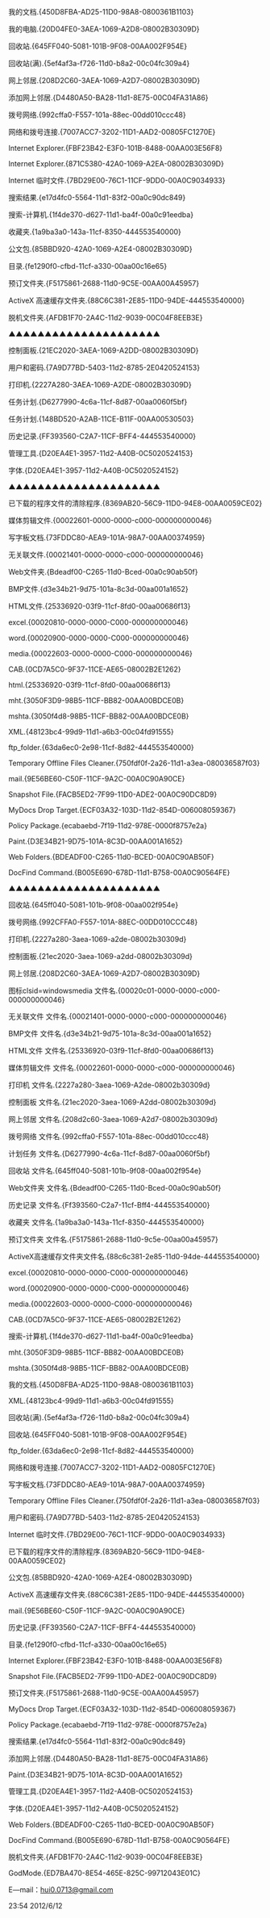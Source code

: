   
我的文档.{450D8FBA-AD25-11D0-98A8-0800361B1103}

我的电脑.{20D04FE0-3AEA-1069-A2D8-08002B30309D}

回收站.{645FF040-5081-101B-9F08-00AA002F954E}

回收站(满).{5ef4af3a-f726-11d0-b8a2-00c04fc309a4}

网上邻居.{208D2C60-3AEA-1069-A2D7-08002B30309D}

添加网上邻居.{D4480A50-BA28-11d1-8E75-00C04FA31A86}

拨号网络.{992cffa0-F557-101a-88ec-00dd010ccc48}

网络和拨号连接.{7007ACC7-3202-11D1-AAD2-00805FC1270E}

Internet Explorer.{FBF23B42-E3F0-101B-8488-00AA003E56F8}

Internet Explorer.{871C5380-42A0-1069-A2EA-08002B30309D}

Internet 临时文件.{7BD29E00-76C1-11CF-9DD0-00A0C9034933}

搜索结果.{e17d4fc0-5564-11d1-83f2-00a0c90dc849}

搜索-计算机.{1f4de370-d627-11d1-ba4f-00a0c91eedba}

收藏夹.{1a9ba3a0-143a-11cf-8350-444553540000}

公文包.{85BBD920-42A0-1069-A2E4-08002B30309D}

目录.{fe1290f0-cfbd-11cf-a330-00aa00c16e65}

预订文件夹.{F5175861-2688-11d0-9C5E-00AA00A45957}

ActiveX 高速缓存文件夹.{88C6C381-2E85-11D0-94DE-444553540000}

脱机文件夹.{AFDB1F70-2A4C-11d2-9039-00C04F8EEB3E}

  

▲▲▲▲▲▲▲▲▲▲▲▲▲▲▲▲▲▲▲▲▲

  

控制面板.{21EC2020-3AEA-1069-A2DD-08002B30309D}

用户和密码.{7A9D77BD-5403-11d2-8785-2E0420524153}

打印机.{2227A280-3AEA-1069-A2DE-08002B30309D}

任务计划.{D6277990-4c6a-11cf-8d87-00aa0060f5bf}

任务计划.{148BD520-A2AB-11CE-B11F-00AA00530503}

历史记录.{FF393560-C2A7-11CF-BFF4-444553540000}

管理工具.{D20EA4E1-3957-11d2-A40B-0C5020524153}

字体.{D20EA4E1-3957-11d2-A40B-0C5020524152}

  

▲▲▲▲▲▲▲▲▲▲▲▲▲▲▲▲▲▲▲▲▲

  

已下载的程序文件的清除程序.{8369AB20-56C9-11D0-94E8-00AA0059CE02}

媒体剪辑文件.{00022601-0000-0000-c000-000000000046}

写字板文档.{73FDDC80-AEA9-101A-98A7-00AA00374959}

无关联文件.{00021401-0000-0000-c000-000000000046}

Web文件夹.{Bdeadf00-C265-11d0-Bced-00a0c90ab50f}

BMP文件.{d3e34b21-9d75-101a-8c3d-00aa001a1652}

HTML文件.{25336920-03f9-11cf-8fd0-00aa00686f13}

excel.{00020810-0000-0000-C000-000000000046}

word.{00020900-0000-0000-C000-000000000046}

media.{00022603-0000-0000-C000-000000000046}

CAB.{0CD7A5C0-9F37-11CE-AE65-08002B2E1262}

html.{25336920-03f9-11cf-8fd0-00aa00686f13}

mht.{3050F3D9-98B5-11CF-BB82-00AA00BDCE0B}

mshta.{3050f4d8-98B5-11CF-BB82-00AA00BDCE0B}

XML.{48123bc4-99d9-11d1-a6b3-00c04fd91555}

ftp_folder.{63da6ec0-2e98-11cf-8d82-444553540000}

Temporary Offline Files Cleaner.{750fdf0f-2a26-11d1-a3ea-080036587f03}

mail.{9E56BE60-C50F-11CF-9A2C-00A0C90A90CE}

Snapshot File.{FACB5ED2-7F99-11D0-ADE2-00A0C90DC8D9}

MyDocs Drop Target.{ECF03A32-103D-11d2-854D-006008059367}

Policy Package.{ecabaebd-7f19-11d2-978E-0000f8757e2a}

Paint.{D3E34B21-9D75-101A-8C3D-00AA001A1652}

Web Folders.{BDEADF00-C265-11d0-BCED-00A0C90AB50F}

DocFind Command.{B005E690-678D-11d1-B758-00A0C90564FE}

▲▲▲▲▲▲▲▲▲▲▲▲▲▲▲▲▲▲▲▲▲

  

回收站.{645ff040-5081-101b-9f08-00aa002f954e} 

拨号网络.{992CFFA0-F557-101A-88EC-00DD010CCC48} 

打印机.{2227a280-3aea-1069-a2de-08002b30309d} 

控制面板.{21ec2020-3aea-1069-a2dd-08002b30309d} 

网上邻居.{208D2C60-3AEA-1069-A2D7-08002B30309D}

图标clsid=windowsmedia 文件名.{00020c01-0000-0000-c000-000000000046} 

无关联文件 文件名.{00021401-0000-0000-c000-000000000046} 

BMP文件 文件名.{d3e34b21-9d75-101a-8c3d-00aa001a1652} 

HTML文件 文件名.{25336920-03f9-11cf-8fd0-00aa00686f13} 

媒体剪辑文件 文件名.{00022601-0000-0000-c000-000000000046} 

打印机 文件名.{2227a280-3aea-1069-A2de-08002b30309d} 

控制面板 文件名.{21ec2020-3aea-1069-A2dd-08002b30309d} 

网上邻居 文件名.{208d2c60-3aea-1069-A2d7-08002b30309d} 

拨号网络 文件名.{992cffa0-F557-101a-88ec-00dd010ccc48} 

计划任务 文件名.{D6277990-4c6a-11cf-8d87-00aa0060f5bf} 

回收站 文件名.{645ff040-5081-101b-9f08-00aa002f954e} 

Web文件夹 文件名.{Bdeadf00-C265-11d0-Bced-00a0c90ab50f} 

历史记录 文件名.{Ff393560-C2a7-11cf-Bff4-444553540000} 

收藏夹 文件名.{1a9ba3a0-143a-11cf-8350-444553540000} 

预订文件夹 文件名.{F5175861-2688-11d0-9c5e-00aa00a45957} 

ActiveX高速缓存文件夹文件名.{88c6c381-2e85-11d0-94de-444553540000} 

excel.{00020810-0000-0000-C000-000000000046} 

word.{00020900-0000-0000-C000-000000000046} 

media.{00022603-0000-0000-C000-000000000046} 

CAB.{0CD7A5C0-9F37-11CE-AE65-08002B2E1262} 

搜索-计算机.{1f4de370-d627-11d1-ba4f-00a0c91eedba} 

mht.{3050F3D9-98B5-11CF-BB82-00AA00BDCE0B} 

mshta.{3050f4d8-98B5-11CF-BB82-00AA00BDCE0B} 

我的文档.{450D8FBA-AD25-11D0-98A8-0800361B1103} 

XML.{48123bc4-99d9-11d1-a6b3-00c04fd91555} 

回收站(满).{5ef4af3a-f726-11d0-b8a2-00c04fc309a4} 

回收站.{645FF040-5081-101B-9F08-00AA002F954E} 

ftp_folder.{63da6ec0-2e98-11cf-8d82-444553540000} 

网络和拨号连接.{7007ACC7-3202-11D1-AAD2-00805FC1270E} 

写字板文档.{73FDDC80-AEA9-101A-98A7-00AA00374959} 

Temporary Offline Files Cleaner.{750fdf0f-2a26-11d1-a3ea-080036587f03} 

用户和密码.{7A9D77BD-5403-11d2-8785-2E0420524153} 

Internet 临时文件.{7BD29E00-76C1-11CF-9DD0-00A0C9034933} 

已下载的程序文件的清除程序.{8369AB20-56C9-11D0-94E8-00AA0059CE02} 

公文包.{85BBD920-42A0-1069-A2E4-08002B30309D} 

ActiveX 高速缓存文件夹.{88C6C381-2E85-11D0-94DE-444553540000} 

mail.{9E56BE60-C50F-11CF-9A2C-00A0C90A90CE} 

历史记录.{FF393560-C2A7-11CF-BFF4-444553540000} 

目录.{fe1290f0-cfbd-11cf-a330-00aa00c16e65} 

Internet Explorer.{FBF23B42-E3F0-101B-8488-00AA003E56F8} 

Snapshot File.{FACB5ED2-7F99-11D0-ADE2-00A0C90DC8D9} 

预订文件夹.{F5175861-2688-11d0-9C5E-00AA00A45957} 

MyDocs Drop Target.{ECF03A32-103D-11d2-854D-006008059367} 

Policy Package.{ecabaebd-7f19-11d2-978E-0000f8757e2a} 

搜索结果.{e17d4fc0-5564-11d1-83f2-00a0c90dc849} 

添加网上邻居.{D4480A50-BA28-11d1-8E75-00C04FA31A86} 

Paint.{D3E34B21-9D75-101A-8C3D-00AA001A1652} 

管理工具.{D20EA4E1-3957-11d2-A40B-0C5020524153} 

字体.{D20EA4E1-3957-11d2-A40B-0C5020524152} 

Web Folders.{BDEADF00-C265-11d0-BCED-00A0C90AB50F} 

DocFind Command.{B005E690-678D-11d1-B758-00A0C90564FE} 

脱机文件夹.{AFDB1F70-2A4C-11d2-9039-00C04F8EEB3E}

  

GodMode.{ED7BA470-8E54-465E-825C-99712043E01C}

  

E—mail：hui0.0713@gmail.com

  

23:54 2012/6/12